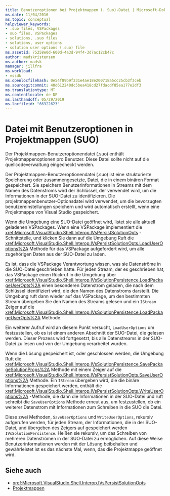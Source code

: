```yaml
---
title: Benutzeroptionen bei Projektmappen (. Suo)-Datei | Microsoft-Dokumentation
ms.date: 11/04/2016
ms.topic: conceptual
helpviewer_keywords:
- .suo files, VSPackages
- suo files, VSPackages
- solutions, .suo files
- solutions, user options
- solution user options (.suo) file
ms.assetid: 75258e0d-600d-4a3d-94f4-3d7ac12cb47c
author: madskristensen
ms.author: madsk
manager: jillfra
ms.workload:
- vssdk
ms.openlocfilehash: 0e54f89b9f231e4ae18e200718a5cc25cb3f3ceb
ms.sourcegitcommit: 40d612240dc5bea418cd27fdacdf85ea177e2df3
ms.translationtype: MT
ms.contentlocale: de-DE
ms.lasthandoff: 05/29/2019
ms.locfileid: "66322623"
---
```

# <a name="solution-user-options-suo-file"></a>Datei mit Benutzeroptionen in Projektmappen (SUO)
Der Projektmappen-Benutzeroptionendatei (.suo) enthält Projektmappenoptionen pro Benutzer. Diese Datei sollte nicht auf die quellcodeverwaltung eingecheckt werden.

 Der Projektmappen-Benutzeroptionendatei (.suo) ist eine strukturierte Speicherung oder zusammengesetzte, Datei, die in einem binären Format gespeichert. Sie speichern Benutzerinformationen in Streams mit dem Namen des Datenstroms wird der Schlüssel, der verwendet wird, um die Informationen in der SUO-Datei zu identifizieren. Die projektmappenbenutzer-Optionsdatei wird verwendet, um die bevorzugten benutzereinstellungen speichern und wird automatisch erstellt, wenn eine Projektmappe von Visual Studio gespeichert.

 Wenn die Umgebung eine SUO-Datei geöffnet wird, listet sie alle aktuell geladenen VSPackages. Wenn eine VSPackage implementiert die <xref:Microsoft.VisualStudio.Shell.Interop.IVsPersistSolutionOpts> -Schnittstelle, und klicken Sie dann auf die Umgebung Ruft die <xref:Microsoft.VisualStudio.Shell.Interop.IVsPersistSolutionOpts.LoadUserOptions%2A> Methode für das VSPackage aufgefordert wird, um alle zugehörigen Daten aus der SUO-Datei zu laden.

 Es ist, dass die VSPackage Verantwortung wissen, was sie Datenströme in die SUO-Datei geschrieben hätte. Für jeden Stream, der es geschrieben hat, das VSPackage einen Rückruf in die Umgebung über <xref:Microsoft.VisualStudio.Shell.Interop.IVsSolutionPersistence.LoadPackageUserOpts%2A> einen besonderen Datenstrom geladen, die nach dem Schlüssel identifiziert wird, die den Namen des Datenstroms darstellt. Die Umgebung ruft dann wieder auf das VSPackage, um den bestimmten Stream übergeben Sie den Namen des Streams gelesen und ein `IStream` Zeiger auf die <xref:Microsoft.VisualStudio.Shell.Interop.IVsSolutionPersistence.LoadPackageUserOpts%2A> Methode.

 Ein weiterer Aufruf wird an diesem Punkt versucht, `LoadUserOptions` um festzustellen, ob es ist einem anderen Abschnitt der SUO-Datei, die gelesen werden. Dieser Prozess wird fortgesetzt, bis alle Datenstreams in der SUO-Datei zu lesen und von der Umgebung verarbeitet wurden.

 Wenn die Lösung gespeichert ist, oder geschlossen werden, die Umgebung Ruft die <xref:Microsoft.VisualStudio.Shell.Interop.IVsSolutionPersistence.SavePackageSolutionProps%2A> Methode mit einem Zeiger auf die <xref:Microsoft.VisualStudio.Shell.Interop.IVsPersistSolutionOpts.SaveUserOptions%2A> Methode. Ein `IStream` übergeben wird, die die binäre Informationen gespeichert werden, enthält die <xref:Microsoft.VisualStudio.Shell.Interop.IVsPersistSolutionOpts.WriteUserOptions%2A> -Methode, die dann die Informationen in der SUO-Datei und ruft schreibt die `SaveUserOptions` Methode erneut aus, um festzustellen, ob ein weiterer Datenstrom mit Informationen zum Schreiben in die SUO die Datei.

 Diese zwei Methoden, `SaveUserOptions` und `WriteUserOptions`, rekursiv aufgerufen werden, für jeden Stream, der Informationen, die in der SUO-Datei, und übergeben des Zeigers auf gespeichert werden `IVsSolutionPersistence`. Heißen sie rekursiv, um das Schreiben von mehreren Datenströmen in der SUO-Datei zu ermöglichen. Auf diese Weise Benutzerinformationen werden mit der Lösung beibehalten und gewährleistet ist es das nächste Mal, wenn, das die Projektmappe geöffnet wird.

## <a name="see-also"></a>Siehe auch
- <xref:Microsoft.VisualStudio.Shell.Interop.IVsPersistSolutionOpts>
- [Projektmappen](../../extensibility/internals/solutions-overview.md)